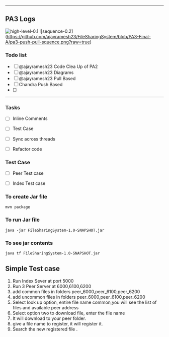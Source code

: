 
----
## PA3 Logs


![high-level-0.1](https://github.com/ajayramesh23/FileSharingSystem/blob/PA3-Final-A/pa3-HighLevel.png?raw=true)
![sequence-0.2] (https://github.com/ajayramesh23/FileSharingSystem/blob/PA3-Final-A/pa3-push-pull-squence.png?raw=true)


### Todo list
- [ ] @ajayramesh23 Code Clea Up of PA2
- [ ] @ajayramesh23 Diagrams
- [ ] @ajayramesh23 Pull Based
- [ ] Chandra Push Based
- [ ]
---



### Tasks

- [ ] Inline Comments
- [ ] Test Case
- [ ] Sync across threads
- [ ] Refactor code


### Test Case

- [ ] Peer Test case
- [ ] Index Test case


### To create Jar file
```
mvn package
```


### To run Jar file
```
java -jar FileSharingSystem-1.0-SNAPSHOT.jar
```




### To see jar contents
```
java tf FileSharingSystem-1.0-SNAPSHOT.jar

```

## Simple Test case

1. Run Index Sever at port 5000
2. Run 3 Peer Server at 6000,6100,6200
3. add common files in folders peer_6000,peer_6100,peer_6200
4. add uncommon files in folders peer_6000,peer_6100,peer_6200
5. Select look up option, entire file name common,you will see the list of files and available peer address
6. Select option two to download file, enter the file name
7. It will download to your peer folder.
8. give a file name to register, it will register it.
9. Search the new registered file .
